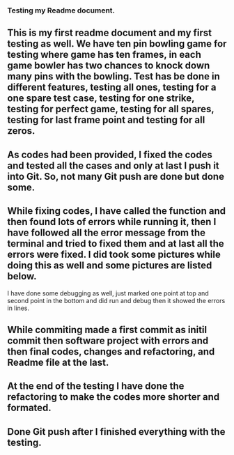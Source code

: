 ### Testing my Readme document.
## This is my first readme document and my first testing as well. We have ten pin bowling game for testing where game has ten frames, in each game bowler has two chances to knock down many pins with the bowling. Test has be done in different features, testing all ones, testing for a one spare test case, testing for one strike, testing for perfect game, testing for all spares, testing for last frame point and  testing for all zeros.
## As codes had been provided, I fixed the codes and tested all the cases and only at last I push it into Git. So, not many Git push are done but done some.
## While fixing codes, I have called the function and then found lots of errors while running it, then I have followed all the error message from the terminal and tried to fixed them and at last all the errors were fixed. I did took some pictures while doing this as well and some pictures are listed below.
I have done some debugging as well, just marked one point at top and second point in the bottom and did run and debug then it showed the errors in lines.
## While commiting made a first commit as initil commit then software project with errors and then final codes, changes and refactoring, and Readme file at the last.
## At the end of the testing I have done the refactoring to make the codes more shorter and formated.
## Done Git push after I finished everything with the testing.
